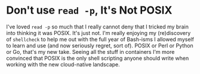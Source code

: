 # Don't use `read -p`, It's Not POSIX

I've loved `read -p` so much that I really cannot deny that I tricked my
brain into thinking it was POSIX. It's just not. I'm really enjoying my
(re)discovery of `shellcheck` to help me out with the full year of
Bash-isms I allowed myself to learn and use (and now seriously regret,
sort of). POSIX or Perl or Python or Go, that's my new take. Seeing all
the stuff in containers I'm more convinced that POSIX is the only shell
scripting anyone should write when working with the new cloud-native
landscape.
